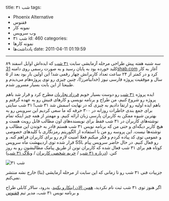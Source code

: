 title: ۳۱ شب
tags:
  - Phoenix Alternative
  - ققنوس
  - نمونه کار
  - وب سرویس
  - ۳۱ شب
id: 460
categories:
  - نمونه کارها
  - یاد‌داشت‌ها
date: 2011-04-11 01:19:59
---

سه شنبه هفته پیش طراحی مرحله آزمایشی سایت [۳۱ شب](http://31shab.com) که ایده‌اش اوایل اسفند ۸۹ کلید خورده بود به پایان رسید و به صورت رسمی روی دامنه [31shab.com](http://31shab.com) آغاز به کار کرد و در کمتر از ۲۴ ساعت تعداد کاربرانش چهار رقمی شد! این اولین بار بود بعد از ۵ سال و موفقیت پروژه فارسی نیوز (خدابیامرز!)، چنین چیزی رو توی پروژه‌هام می‌دیدم و طبیعتا از این بابت بسیار مسرور شدم.

ایده پروژه [۳۱ شب](http://31shab.com) رو دوست بسیار خوبم [فرزاد نجاریان](http://dude-club.com) مطرح کرد و قرار شد باهم پروژه رو شروع کنیم، من طراح و برنامه نویسی و کارهای فنیش رو به عهده گرفتم و باهم ایده اولیه رو ارتقا دادیم به چیزی که در نهایت اسمش شد ۳۱ شب! ۳۱ شب سایتی برای جمع بندی خاطرات روزانه در ۳۰۰ حرفه که ما سعی کردیم این سرویس رو به بهترین شیوه ممکن به کاربران پارسی زبان ارائه کنیم. و مهمتر از همه چیز اینکه تمام نوشته‌های کاربران در ۳۱ شب فقط برای نویسنده‌های اون مطالب قابل رویت هست و هیچ کاربر دیگه‌ای و حتی من که برنامه نویس ۳۱ شب هستم قادر به خوندن این مطالب و نوشته‌ها نیست. این پروسه رو من با استفاده از الگوریتم رمزنگاری با کلیدهای خصوصی و عمومی توی کد پیاده کردم و فکر میکنم فعلا امنیت لازم رو برای کاربران فراهم کنه. و قرار شده توی اردیبهشت ماه سرویس SSL رو فعال کنیم. در حال حاضر سرویس پیام کوتاه هم برای ۳۱ شب فعال شده که کاربران تونن از طریق پیامک مطالبشون رو به روز کنن. ([درباره ۳۱ شب](http://31shab.com/about/service) / [حریم شخصی کاربران](http://31shab.com/about/privacy) / [وبلاگ ۳۱ شب](http://blog.31shab.com))

![](http://sallar.me/wp-content/uploads/2011/04/31shabdemo.jpg "۳۱ شب")

جزییات فنی ۳۱ شب رو تا زمانی که این سایت از مرحله آزمایشی (بتا) خارج نشه منتشر نمی‌کنم.

اگر هنوز توی ۳۱ شب ثبت نام نکردید، [همین الان اینکارو بکنید](http://31shab.com/user/signup).
بدرود، سالار کابلی
طراح و برنامه نویس ۳۱ شب، مدیر تیم [ققنوس](http://p5x.org)